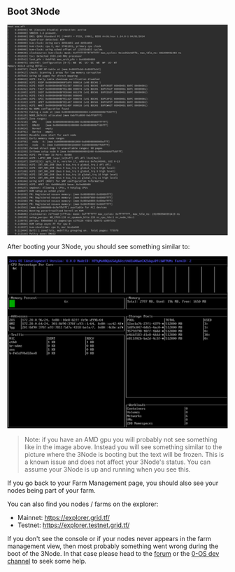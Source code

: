 
## Boot 3Node

![Zero-OS during boot](img/zos_during_boot.png)

After booting your 3Node, you should see something similar to:

![Zero-OS console interface](img/zui.png)

> Note: if you have an AMD gpu you will probably not see something like in the image above. Instead you will see something similar to the picture where the 3Node is booting but the text will be frozen. This is a known issue and does not affect your 3Node's status. You can assume your 3Node is up and running when you see this.

If you go back to your Farm Management page, you should also see your nodes being part of your farm.

You can also find you nodes / farms on the explorer:

- Mainnet: https://explorer.grid.tf/
- Testnet: https://explorer.testnet.grid.tf/

If you don't see the console or if your nodes never appears in the farm management view, then most probably something went wrong during the boot of the 3Node. In that case please head to the [forum](https://forum.threefold.io/c/technical-discussion/zero-os/8) or the [0-OS dev channel](https://t.me/zero_os_tech) to seek some help.
